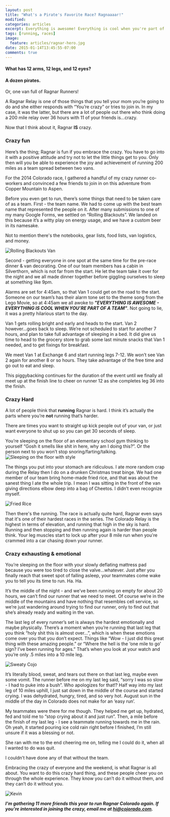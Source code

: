 ```yaml
---
layout: post
title: "What's a Pirate's Favorite Race? Ragnaaaar!"
modified:
categories: articles
excerpt: Everything is awesome! Everything is cool when you're part of a [Ragnar Relay] team!
tags: [running, races]
image:
  feature: articles/ragnar-hero.jpg
date: 2015-01-14T13:45:55-07:00
comments: true
---
```


#### What has 12 arms, 12 legs, and 12 eyes? 

#### A dozen pirates.

Or, one van full of Ragnar Runners! 

A Ragnar Relay is one of those things that you tell your mom you’re going to do and she either responds with “You’re crazy” or tries to join in. In my case, it was the latter, but there are a lot of people out there who think doing a 200 mile relay over 36 hours with 11 of your friends is...crazy. 

Now that I think about it, Ragnar **IS** crazy. 

### Crazy fun
Here’s the thing; Ragnar is fun if you embrace the crazy. You have to go into it with a positive attitude and try not to let the little things get to you. Only then will you be able to experience the joy and achievement of running 200 miles as a team spread between two vans.

For the 2014 Colorado race, I gathered a handful of my crazy runner co-workers and convinced a few friends to join in on this adventure from Copper Mountain to Aspen. 

Before you even get to run, there’s some things that need to be taken care of as a team. First - the team name. We had to come up with the best team name that represented the people on it. After many submissions to one of my many Google Forms, we settled on “Rolling Blackouts”. We landed on this because it’s a witty play on energy usage, and we have a custom beer in its namesake. 

Not to mention there's the notebooks, gear lists, food lists, van logistics, and money.  

![Rolling Blackouts Van](/images/articles/ragnar-van.jpg)

Second - getting everyone in one spot at the same time for the pre-race dinner & van decorating. One of our team members has a cabin in Silverthorn, which is not far from the start. He let the team take it over for the night and we all made dinner together before giggling ourselves to sleep at something like 9pm. 

Alarms are set for 4:45am, so that Van 1 could get on the road to the start. Someone on our team’s has their alarm tone set to the theme song from the Lego Movie, so at 4:45am we all awoke to ***"EVERYTHING IS AWESOME - EVERYTHING IS COOL WHEN YOU’RE PART OF A TEAM"***. Not going to lie, it was a pretty hilarious start to the day.

Van 1 gets rolling bright and early and heads to the start. Van 2 however...goes back to sleep. We’re not scheduled to start for another 7 hours, and plan to take full advantage of sleeping in a bed. It did give us time to head to the grocery store to grab some last minute snacks that Van 1 needed, and to get fixings for breakfast. 

We meet Van 1 at Exchange 6 and start running legs 7-12. We won’t see Van 2 again for another 8 or so hours. They take advantage of the free time and go out to eat and sleep. 

This piggybacking continues for the duration of the event until we finally all meet up at the finish line to cheer on runner 12 as she completes leg 36 into the finish. 

### Crazy Hard
A lot of people think that **running** Ragnar is hard. I think it’s actually the parts where you’re **not** running that’s harder. 

There are times you want to straight up kick people out of your van, or just want everyone to shut up so you can get 30 seconds of sleep. 

You’re sleeping on the floor of an elementary school gym thinking to yourself “Gosh it smells like shit in here, why am I doing this?”. Or the person next to you won’t stop snoring/farting/talking. 
![Sleeping on the floor with style](/images/articles/ragnar-sleepingfloor.jpg)

The things you put into your stomach are ridiculous. I ate more random crap during the Relay then I do on a drunken Christmas treat binge. We had one member of our team bring home-made fried rice, and that was about the sanest thing I ate the whole trip. I mean I was sitting in the front of the van giving directions elbow deep into a bag of Cheetos. I didn’t even recognize myself. 

![Fried Rice](/images/articles/ragnar-friedrice.jpg)

Then there's the running. The race is actually quite hard, Ragnar even says that it's one of their hardest races in the series. The Colorado Relay is the highest in terms of elevation, and running that high in the sky is hard. Running and then stopping and then running again is harder than people think. Your leg muscles start to lock up after your 8 mile run when you're crammed into a car chasing down your runner. 

### Crazy exhausting & emotional

You’re sleeping on the floor with your slowly deflating mattress pad because you were too tired to close the valve...whatever. Just after you finally reach that sweet spot of falling asleep, your teammates come wake you to tell you its time to run. Ha. Ha.

It’s the middle of the night - and we’ve been running on empty for about 20 hours, we can’t find our runner that we need to meet. Of course we’re in the middle of the mountains and have nothing that resembles cell service, so we’re just wandering around trying to find our runner, only to find out that she’s already ready and waiting in the van. 

The last leg of every runner’s set is always the hardest emotionally and maybe physically. There’s a moment when you’re running that last leg that you think “holy shit this is almost over…”, which is when these emotions come over you that you don’t expect. Things like “Wow - I just did this great thing with these amazing people.” or “Where the hell is the ‘one mile to go’ sign? I’ve been running for ages.” That’s when you look at your watch and you’re only .5 miles into a 10 mile leg. 

![Sweaty Cojo](/images/articles/ragnar-cojo-sweat.jpg)

It’s literally blood, sweat, and tears out there on that last leg, maybe even some vomit. The runner before me on my last leg said, “sorry I was so slow - I had to puke into a bush”. Who apologizes for that!? Half way into my last leg of 10 miles uphill, I just sat down in the middle of the course and started crying. I was dehydrated, hungry, tired, and so very hot. August sun in the middle of the day in Colorado does not make for an ‘easy run’. 

My teammates were there for me though. They helped me get up, hydrated, fed and told me to “stop crying about it and just run”. Then, a mile before the finish of my last leg - I see a teammate running towards me in the rain. Oh yeah, it started pouring ice cold rain right before I finished, I’m still unsure if it was a blessing or not.

She ran with me to the end cheering me on, telling me I could do it, when all I wanted to do was quit. 

I couldn’t have done any of that without the team. 

Embracing the crazy of everyone and the weekend, is what Ragnar is all about. You want to do this crazy hard thing, and these people cheer you on through the whole experience. They know you can’t do it without them, and they can’t do it without you. 

![Kevin](/images/articles/ragnar-kevin.jpg)

_**I'm gathering 11 more friends this year to run Ragnar Colorado again. If you're interested in joining the crazy, email me at hi@cojorado.com.**_
